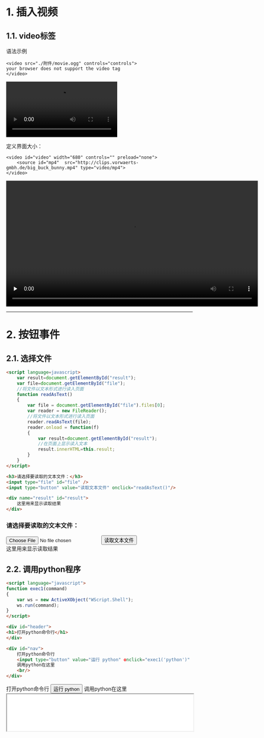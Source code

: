 
# 1. 插入视频
## 1.1. video标签
语法示例
```
<video src="./附件/movie.ogg" controls="controls">
your browser does not support the video tag
</video>
```
<video src="Others/HTML高级语法/附件/movie.ogg" controls="controls">
your browser does not support the video tag
</video>

定义界面大小：
```
<video id="video" width="680" controls="" preload="none">
    <source id="mp4"  src="http://clips.vorwaerts-gmbh.de/big_buck_bunny.mp4" type="video/mp4">
</video>
```
<video id="video" width="680" controls="" preload="none">
    <source id="mp4"  src="http://clips.vorwaerts-gmbh.de/big_buck_bunny.mp4" type="video/mp4">
</video>

---

# 2. 按钮事件

## 2.1. 选择文件
```html
<script language=javascript>
    var result=document.getElementById("result");
    var file=document.getElementById("file");
    //将文件以文本形式进行读入页面
    function readAsText()
    {
        var file = document.getElementById("file").files[0];
        var reader = new FileReader();
        //将文件以文本形式进行读入页面
        reader.readAsText(file);
        reader.onload = function(f)
        {
            var result=document.getElementById("result");
            //在页面上显示读入文本
            result.innerHTML=this.result;
        }
    }
</script>

<h3>请选择要读取的文本文件：</h3>
<input type="file" id="file" />
<input type="button" value="读取文本文件" onclick="readAsText()"/>

<div name="result" id="result">
    这里用来显示读取结果
</div>
```

<script language=javascript>
    var result=document.getElementById("result");
    var file=document.getElementById("file");
    //将文件以文本形式进行读入页面
    function readAsText()
    {
        var file = document.getElementById("file").files[0];
        var reader = new FileReader();
        //将文件以文本形式进行读入页面
        reader.readAsText(file);
        reader.onload = function(f)
        {
            var result=document.getElementById("result");
            //在页面上显示读入文本
            result.innerHTML=this.result;
        }
    }
</script>

<h3>请选择要读取的文本文件：</h3>
<input type="file" id="file" />
<input type="button" value="读取文本文件" onclick="readAsText()"/>

<div name="result" id="result">
    这里用来显示读取结果
</div>


## 2.2. 调用python程序
```html
<script language="javascript">     
function exec1(command) 
{     
    var ws = new ActiveXObject("WScript.Shell");      
    ws.run(command);
}     
</script>   

<div id="header">
<h1>打开python命令行</h1>
</div>

<div id="nav">
    打开python命令行 
    <input type="button" value="运行 python" οnclick="exec1('python')" />  
    调用python在这里 
    <br/> 
</div>
```

<script language="javascript">     
function exec1(command) 
{     
    var ws = new ActiveXObject("WScript.Shell");      
    ws.run(command);
}     
</script>   

<div id="nav">
    打开python命令行 
    <input type="button" value="运行 python" οnclick="exec1('python')" />  
    调用python在这里 
    <br/> 
    <iframe src="/Others/HTML高级语法/now_time.txt" name=iframe1 width='100%' height='100' frameborder='1' ></iframe>
</div>
